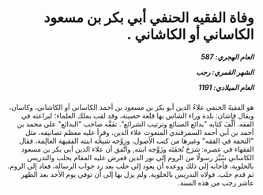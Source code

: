 <h1 dir="rtl">وفاة الفقيه الحنفي أبي بكر بن مسعود الكاساني أو الكاشاني .</h1>

<h5 dir="rtl">العام الهجري:  587

الشهر القمري: رجب

العام الميلادي: 1191</h5>

<p dir="rtl">هو الفقيهُ الحنفي علاءُ الدين أبو بكر بن مسعود بن أحمد الكاساني أو الكاشاني، وكاسان، ويقال قاشان: بلدة وراء الشاس بها قلعة حصينة، وقد لقب بملك العلماء؛ لبراعته في الفقه. ألَّفَ كتابه "بدائع الصنائع وترتيب الشرائع". تفَقَّه صاحب "البدائع" على محمد بن أحمد بن أبي أحمد السمرقندي المنعوت علاء الدين، وقرأ عليه معظم تصانيفه، مثل "التحفة في الفقه" وغيرها من كتب الأصول، وزوَّجه شيخُه ابنته الفقيهة العالِمة، فقال الفقهاء في عصره: شرَحَ تُحفَتَه وزَوَّجه ابنته, واتَّفق أن علاء الدين أبي بكر بن مسعود الكاساني سُيِّرَ رسولًا من الروم إلى نور الدين فعرض عليه المقام بحلب والتدريس بالحلوية، فأجابه إلى ذلك ووعده أن يعود إلى حلب بعد رد جواب الرسالة، فعاد إلى الروم. ثم قدم حلب. فولاه التدريس بالحلوية. ولم يزل بها إلى أن توفي يوم الأحد بعد الظهر عاشر رجب من هذه السنة.</p></br>
